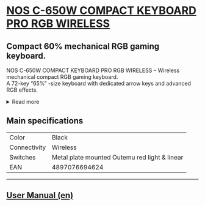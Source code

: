 # [NOS C-650W COMPACT KEYBOARD PRO RGB WIRELESS](https://nos.gg/nos-c-650w-compact-keyboard-pro-rgb-wireless/)

## Compact 60% mechanical RGB gaming keyboard.


NOS C-650W COMPACT KEYBOARD PRO RGB WIRELESS – Wireless mechanical compact RGB gaming keyboard.  
A 72-key “65%” -size keyboard with dedicated arrow keys and advanced RGB effects.

<details>
<summary>Read more</summary>
17 cool backlight modes on main layout and additional LED lighting on the sides.

Dual connection keyboard.

Wireless BT technology supporting 5 connections from different devices.

Take your favourite compact keyboard and use it from the confort of your sofa.

You can also use the keyboard in wired mode via USB-C connection Metal plate mounted Outemu red light & linear switches that are suited well for both writing and fast paced gaming.

The switches have a lifetime durability of 50 million+ clicks.

Super sleek minimalistic chassis.

A super space saving keyboard which leaves plenty of room for large mousepads and other gear.

Mini size makes it also easy if you want carry the keyboard with you.

Clean and classic layout diagram.

Fully illuminated array of letters and symbols for both Windows and Mac use.

Macro recording directly from the keyboard without any software.

Store and access your favourite macros easily on any computer.

Full antighosting.

USB-C and wireless BT connection.

Detachable braided USB Type-C cable included in the box.

For PC, Mac and Android.

</details>

##  Main specifications

| | |
|-|-|
|Color|Black|
|Connectivity|Wireless|
|Switches|Metal plate mounted Outemu red light & linear|
|EAN|4897076694624|

---

## [User Manual (en)](https://github.com/fragon10/NOS_C-650W/blob/main/NOS_C-650W_en_manual.md)
